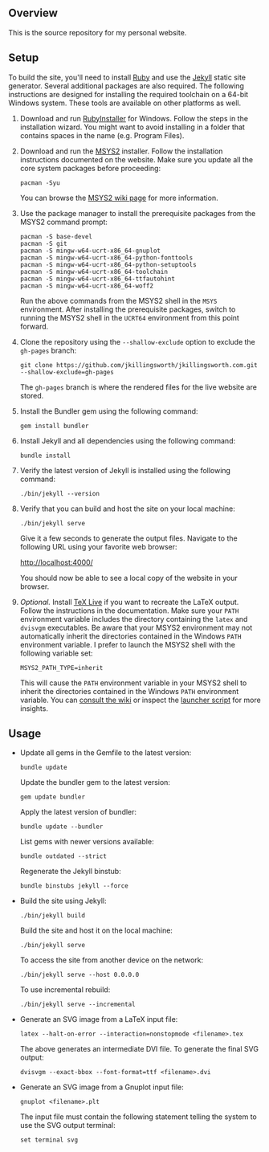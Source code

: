 ## Overview

This is the source repository for my personal website.

## Setup

To build the site, you'll need to install [Ruby](https://www.ruby-lang.org/) and use the [Jekyll](https://jekyllrb.com/) static site generator. Several additional packages are also required. The following instructions are designed for installing the required toolchain on a 64-bit Windows system. These tools are available on other platforms as well.

1. Download and run [RubyInstaller](https://rubyinstaller.org) for Windows. Follow the steps in the installation wizard. You might want to avoid installing in a folder that contains spaces in the name (e.g. Program Files).

2. Download and run the [MSYS2](https://www.msys2.org/) installer. Follow the installation instructions documented on the website. Make sure you update all the core system packages before proceeding:

       pacman -Syu

   You can browse the [MSYS2 wiki page](https://www.msys2.org/wiki/Home/) for more information.

3. Use the package manager to install the prerequisite packages from the MSYS2 command prompt:

       pacman -S base-devel
       pacman -S git
       pacman -S mingw-w64-ucrt-x86_64-gnuplot
       pacman -S mingw-w64-ucrt-x86_64-python-fonttools
       pacman -S mingw-w64-ucrt-x86_64-python-setuptools
       pacman -S mingw-w64-ucrt-x86_64-toolchain
       pacman -S mingw-w64-ucrt-x86_64-ttfautohint
       pacman -S mingw-w64-ucrt-x86_64-woff2

   Run the above commands from the MSYS2 shell in the `MSYS` environment. After installing the prerequisite packages, switch to running the MSYS2 shell in the `UCRT64` environment from this point forward.

4. Clone the repository using the `--shallow-exclude` option to exclude the `gh-pages` branch:

       git clone https://github.com/jkillingsworth/jkillingsworth.com.git --shallow-exclude=gh-pages

   The `gh-pages` branch is where the rendered files for the live website are stored.

5. Install the Bundler gem using the following command:

       gem install bundler

6. Install Jekyll and all dependencies using the following command:

       bundle install

7. Verify the latest version of Jekyll is installed using the following command:

       ./bin/jekyll --version

8. Verify that you can build and host the site on your local machine:

       ./bin/jekyll serve

   Give it a few seconds to generate the output files. Navigate to the following URL using your favorite web browser:

   [http://localhost:4000/](http://localhost:4000/)

   You should now be able to see a local copy of the website in your browser.

9. *Optional.* Install [TeX Live](https://www.tug.org/texlive/) if you want to recreate the LaTeX output. Follow the instructions in the documentation. Make sure your `PATH` environment variable includes the directory containing the `latex` and `dvisvgm` executables. Be aware that your MSYS2 environment may not automatically inherit the directories contained in the Windows `PATH` environment variable. I prefer to launch the MSYS2 shell with the following variable set:

       MSYS2_PATH_TYPE=inherit

   This will cause the `PATH` environment variable in your MSYS2 shell to inherit the directories contained in the Windows `PATH` environment variable. You can [consult the wiki](https://www.msys2.org/wiki/MSYS2-introduction/#path) or inspect the [launcher script](https://github.com/msys2/MSYS2-packages/blob/master/filesystem/msys2_shell.cmd) for more insights.

## Usage

* Update all gems in the Gemfile to the latest version:

      bundle update

  Update the bundler gem to the latest version:

      gem update bundler

  Apply the latest version of bundler:

      bundle update --bundler

  List gems with newer versions available:

      bundle outdated --strict

  Regenerate the Jekyll binstub:

      bundle binstubs jekyll --force

* Build the site using Jekyll:

      ./bin/jekyll build

  Build the site and host it on the local machine:

      ./bin/jekyll serve

  To access the site from another device on the network:

      ./bin/jekyll serve --host 0.0.0.0

  To use incremental rebuild:

      ./bin/jekyll serve --incremental

* Generate an SVG image from a LaTeX input file:

      latex --halt-on-error --interaction=nonstopmode <filename>.tex

  The above generates an intermediate DVI file. To generate the final SVG output:

      dvisvgm --exact-bbox --font-format=ttf <filename>.dvi

* Generate an SVG image from a Gnuplot input file:

      gnuplot <filename>.plt

  The input file must contain the following statement telling the system to use the SVG output terminal:

      set terminal svg
